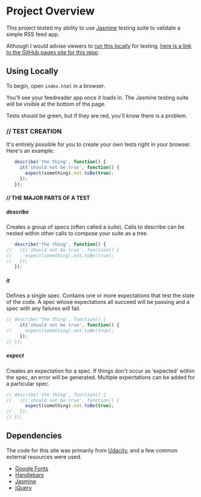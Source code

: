 # Project Overview

This project tested my ability to use [Jasmine](http://jasmine.github.io/) testing suite to validate a simple RSS feed app.

Although I would advise viewers to [run this locally](#using-locally) for testing, [here is a link to the GitHub pages site for this repo](https://travisfranklin.github.io/FEND-Project4/).

## Using Locally

To begin, open `index.html` in a browser.

You'll see your feedreader app once it loads in. The Jasmine testing suite will be visible at the bottom of the page.

Tests should be green, but if they are red, you'll know there is a problem.

### // TEST CREATION

It's entirely possible for you to create your own tests right in your browser. Here's an example:

```javascript
   describe('the thing', function() {
     it('should not be true', function() {
       expect(something).not.toBe(true);
     });
   });
```
#### // THE MAJOR PARTS OF A TEST

##### describe
Creates a group of specs (often called a suite).
Calls to describe can be nested within other calls to compose your suite as a tree.

```javascript
   describe('the thing', function() {
//   it('should not be true', function() {
//     expect(something).not.toBe(true);
//   });
   });
```

##### it
Defines a single spec. Contains one or more expectations that test the state of the code.
A spec whose expectations all succeed will be passing and a spec with any failures will fail.

```javascript
// describe('the thing', function() {
     it('should not be true', function() {
//     expect(something).not.toBe(true);
     });
// });
```

##### expect
Creates an expectation for a spec. If things don't occur as 'expected' within the spec, an error will be generated. Multiple expectations can be added for a particular spec.

```javascript
// describe('the thing', function() {
//   it('should not be true', function() {
       expect(something).not.toBe(true);
//   });
// });
```

## Dependencies

The code for this site was primarily from [Udacity](https://github.com/udacity/frontend-nanodegree-feedreader), and a few common external resources were used.

- [Google Fonts](http://handlebarsjs.com)
- [Handlebars](http://handlebarsjs.com)
- [Jasmine](https://jasmine.github.io)
- [jQuery](http://jquery.com)